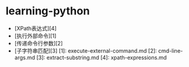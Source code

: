 # learning-python
- [XPath表达式][4]
- [执行外部命令][1]
- [传递命令行参数][2]
- [子字符串匹配][3]
[1]: execute-external-command.md
[2]: cmd-line-args.md
[3]: extract-substring.md
[4]: xpath-expressions.md
